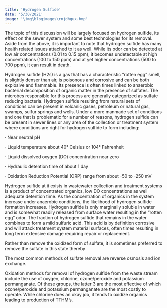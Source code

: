 ```yaml
---
title: 'Hydrogen Sulfide'
date: '5/30/2021'
image: '\img\blogimages\rnjdhgux.bmp'
---
```


The topic of this discussion will be largely focused on hydrogen sulfide, its effect on the sewer system and some best technologies for its removal. Aside from the above, it is important to note that hydrogen sulfide has many health related issues attached to it as well. While its odor can be detected at low air concentrations (0.01 to 0.15 ppm), it becomes undetectable at high concentrations (100 to 150 ppm) and at yet higher concentrations (500 to 700 ppm), it can result in death.  

Hydrogen sulfide (H2s) is a gas that has a characteristic “rotten egg” smell, is slightly denser than air, is poisonous and corrosive and can be both explosive and flammable. Its presence is often times linked to anaerobic bacterial decomposition of organic matter in the presence of sulfates. The microbes responsible for this process are generally categorized as sulfate reducing bacteria. Hydrogen sulfide resulting from natural sets of conditions can be present in volcanic gases, petroleum or natural gas, swamps, sulfur springs and wells. Under a more manmade set of conditions and one that is problematic for a number of reasons, hydrogen sulfide can be present in sewer lines or any area of the collection or treatment system where conditions are right for hydrogen sulfide to form including:

· Near neutral pH

· Liquid temperature about 40° Celsius or 104° Fahrenheit

· Liquid dissolved oxygen (DO) concentration near zero

· Hydraulic detention time of about 1 day

· Oxidation Reduction Potential (ORP) range from about -50 to -250 mV

Hydrogen sulfide at it exists in wastewater collection and treatment systems is a product of concentrated organics, low DO concentrations as well adequate detention time. As the concentration of organics in the system increase under anaerobic conditions, the likelihood of hydrogen sulfide formation increases. Hydrogen sulfide is only marginally soluble in water and is somewhat readily released from surface water resulting in the “rotten egg” odor. The fraction of hydrogen sulfide that remains in the water combines to form a mild sulfuric acid. This acid is by definition corrosive and will attack treatment system material surfaces, often times resulting in long term extensive damage requiring repair or replacement. 

Rather than remove the oxidized form of sulfate, it is sometimes preferred to remove the sulfate in this state thereby 

The most common methods of sulfate removal are reverse osmosis and ion exchange.

Oxidation methods for removal of hydrogen sulfide from the waste stream include the use of oxygen, chlorine, ozone/peroxide and potassium permanganate. Of these groups, the latter 3 are the most effective of which ozone/peroxide and potassium permanganate are the most costly to operate. While chlorine does an okay job, it tends to oxidize organics leading to production of TTHM’s. 